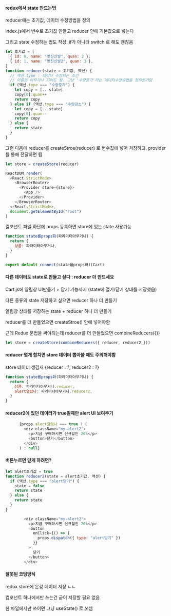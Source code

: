 #### redux에서 state 만드는법

reducer에는 초기값, 데이터 수정방법을 정의

index.js에서 변수로 초기값 만들고 reducer 안에 기본값으로 넣는다

그리고 state 수정하는 법도 작성. if가 아니라 switch 로 해도 괜찮음

```js
let 초기값 = [
  { id: 0, name: "멋진신발", quan: 2 },
  { id: 1, name: "멋진신발2", quan: 3 },
]
function reducer(state = 초기값, 액션) {
  // 액션.type : 데이터 수정되는 조건
  // 이름은 아무거나 지어도 됨. 그냥 '수량증가'라는 데이터수정방법을 정의한거임
  if (액션.type === "수량증가") {
    let copy = [...state]
    copy[0].quan++
    return copy
  } else if (액션.type === "수량감소") {
    let copy = [...state]
    copy[0].quan--
    return copy
  } else {
    return state
  }
}
```



그런 다음에 reducer를 createStroe(reducer) 로 변수값에 넣어 저장하고, provider를 통해 전달하면 됨

```js
let store = createStore(reducer)

ReactDOM.render(
  <React.StrictMode>
    <BrowserRouter>
      <Provider store={store}>
        <App />
      </Provider>
    </BrowserRouter>
  </React.StrictMode>,
  document.getElementById("root")
)
```



컴포넌트 파일 하단에 props 등록하면 store에 있는 state 사용가능

```js
function state를props화(파라미터아무거나) {
  return {
    상품: 파라미터아무거나,
  }
}

export default connect(state를props화)(Cart)
```



#### 다른 데이터도 state로 만들고 싶다 : reducer 더 만드세요

Cart.js에 알림창 UI만들기 + 닫기 기능까지 (state에 열기/닫기 상태를 저장했음)

다른 종류의 state 저장하고 싶으면 reducer 하나 더 만들기

알림창 상태를 저장하는 state + reducer 하나 더 만들기

reducer를 더 만들었으면 createStroe() 안에 넣어야함

근데 Redux 문법을 써야되는데 reducer를 더 만들었으면 combineReducers({})

```js
let store = createStore(combineReducers({ reducer, reducer2 }))
```



#### reducer 몇개 합치면 store 데이터 뽑아쓸 때도 주의해야함

store 데이터 생김새 {reducer : ?, reducer2 : ?}

```js
function state를props화(파라미터아무거나) {
  return {
    상품: 파라미터아무거나.reducer,
    alert열렸나: 파라미터아무거나.reducer2,
  }
}
```



#### reducer2에 있던 데이터가 true일때만 alert UI 보여주기

```js
      {props.alert열렸나 === true ? (
        <div className="my-alert2">
          <p>지금 구매하시면 신규할인 20%</p>
          <button>닫기</button>
        </div>
      ) : null}
```



#### 버튼누르면 닫게 하려면?

```js
let alert초기값 = true
function reducer2(state = alert초기값, 액션) {
  if (액션.type === "alert닫기") {
    state = false
    return state
  } else {
    return state
  }
}
```

```js
        <div className="my-alert2">
          <p>지금 구매하시면 신규할인 20%</p>
          <button
            onClick={() => {
              props.dispatch({ type: "alert닫기" })
            }}
          >
            닫기
          </button>
        </div>
```



#### 잘못된 코딩방식

redux store에 온갖 데이터 저장 ㄴㄴ

컴포넌트 하나에서만 쓰는건 굳이 저장할 필요 없음

한 파일에서만 쓰이면 그냥 useState() 로 쓰셈